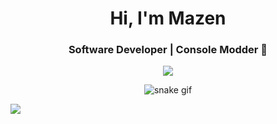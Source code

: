 <h1 align="center">Hi, I'm Mazen </h1>
<h3 align="center">Software Developer | Console Modder 🐧</h3>



<div align="center">
  <img src="https://user-images.githubusercontent.com/22107794/139580686-887df369-edb8-4bc8-b607-4fbf6d7e4866.gif">


![snake gif](https://github.com/maz3siri/maz3siri/blob/main/github-contribution-grid-snake-dark.svg)
</div>

<p>
  <img align="left" src="https://github-readme-stats.vercel.app/api/top-langs/?username=maz3siri&layout=compact&theme=dracula" />
</p>

